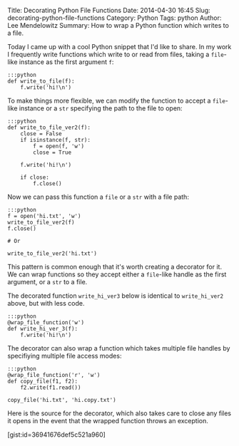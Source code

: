 Title: Decorating Python File Functions
Date: 2014-04-30 16:45
Slug: decorating-python-file-functions
Category: Python
Tags: python
Author: Lee Mendelowitz
Summary: How to wrap a Python function which writes to a file.

Today I came up with a cool Python snippet that I'd like to share.
In my work I frequently write functions which write to or read from files, taking a `file`-like
instance as the first argument `f`:

    :::python
    def write_to_file(f):
        f.write('hi!\n')


To make things more flexible, we can modify the function to accept a `file`-like instance or
a `str` specifying the path to the file to open:

    :::python
    def write_to_file_ver2(f):
        close = False
        if isinstance(f, str):
            f = open(f, 'w') 
            close = True

        f.write('hi!\n')

        if close:
            f.close()

Now we can pass this function a `file` or a `str` with a file path:

    :::python
    f = open('hi.txt', 'w')
    write_to_file_ver2(f)
    f.close()

    # Or

    write_to_file_ver2('hi.txt')

This pattern is common enough that it's worth creating a decorator for it. We can wrap functions so they 
accept either a `file`-like handle as the first argument, or a `str` to a file.

The decorated function `write_hi_ver3` below is identical to `write_hi_ver2` above, but with less code.

    :::python
    @wrap_file_function('w')
    def write_hi_ver_3(f):
        f.write('hi!\n')

The decorator can also wrap a function which takes multiple file handles by specifiying
multiple file access modes: 

    :::python
    @wrap_file_function('r', 'w')
    def copy_file(f1, f2):
        f2.write(f1.read())

    copy_file('hi.txt', 'hi.copy.txt')


Here is the source for the decorator, which also takes care to close any files it opens
in the event that the wrapped function throws an exception.

[gist:id=36941676def5c521a960]

